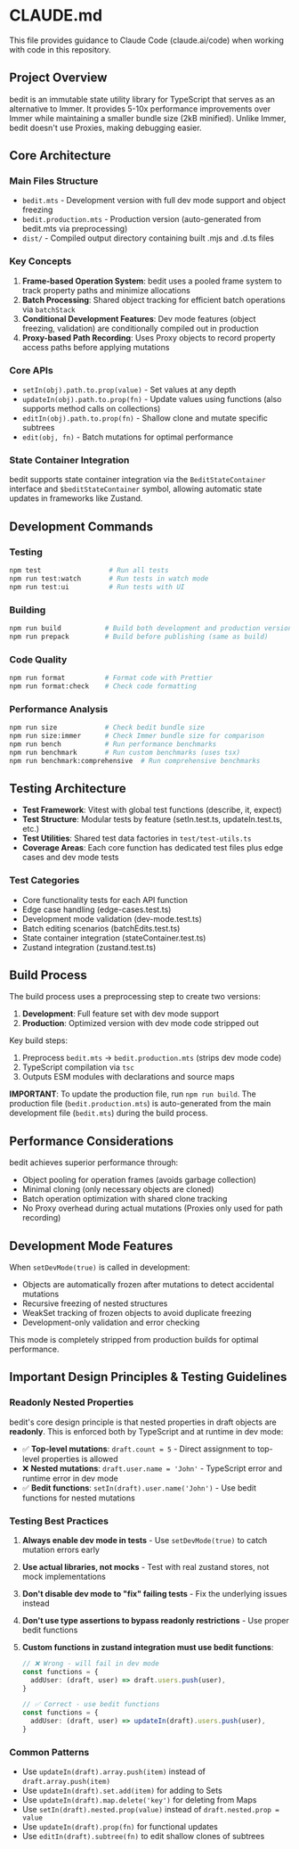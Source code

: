 # CLAUDE.md

This file provides guidance to Claude Code (claude.ai/code) when working with code in this repository.

## Project Overview

bedit is an immutable state utility library for TypeScript that serves as an alternative to Immer. It provides 5-10x performance improvements over Immer while maintaining a smaller bundle size (2kB minified). Unlike Immer, bedit doesn't use Proxies, making debugging easier.

## Core Architecture

### Main Files Structure

- `bedit.mts` - Development version with full dev mode support and object freezing
- `bedit.production.mts` - Production version (auto-generated from bedit.mts via preprocessing)
- `dist/` - Compiled output directory containing built .mjs and .d.ts files

### Key Concepts

1. **Frame-based Operation System**: bedit uses a pooled frame system to track property paths and minimize allocations
2. **Batch Processing**: Shared object tracking for efficient batch operations via `batchStack`
3. **Conditional Development Features**: Dev mode features (object freezing, validation) are conditionally compiled out in production
4. **Proxy-based Path Recording**: Uses Proxy objects to record property access paths before applying mutations

### Core APIs

- `setIn(obj).path.to.prop(value)` - Set values at any depth
- `updateIn(obj).path.to.prop(fn)` - Update values using functions (also supports method calls on collections)
- `editIn(obj).path.to.prop(fn)` - Shallow clone and mutate specific subtrees
- `edit(obj, fn)` - Batch mutations for optimal performance

### State Container Integration

bedit supports state container integration via the `BeditStateContainer` interface and `$beditStateContainer` symbol, allowing automatic state updates in frameworks like Zustand.

## Development Commands

### Testing

```bash
npm test                 # Run all tests
npm run test:watch       # Run tests in watch mode
npm run test:ui          # Run tests with UI
```

### Building

```bash
npm run build           # Build both development and production versions
npm run prepack         # Build before publishing (same as build)
```

### Code Quality

```bash
npm run format          # Format code with Prettier
npm run format:check    # Check code formatting
```

### Performance Analysis

```bash
npm run size            # Check bedit bundle size
npm run size:immer      # Check Immer bundle size for comparison
npm run bench           # Run performance benchmarks
npm run benchmark       # Run custom benchmarks (uses tsx)
npm run benchmark:comprehensive  # Run comprehensive benchmarks
```

## Testing Architecture

- **Test Framework**: Vitest with global test functions (describe, it, expect)
- **Test Structure**: Modular tests by feature (setIn.test.ts, updateIn.test.ts, etc.)
- **Test Utilities**: Shared test data factories in `test/test-utils.ts`
- **Coverage Areas**: Each core function has dedicated test files plus edge cases and dev mode tests

### Test Categories

- Core functionality tests for each API function
- Edge case handling (edge-cases.test.ts)
- Development mode validation (dev-mode.test.ts)
- Batch editing scenarios (batchEdits.test.ts)
- State container integration (stateContainer.test.ts)
- Zustand integration (zustand.test.ts)

## Build Process

The build process uses a preprocessing step to create two versions:

1. **Development**: Full feature set with dev mode support
2. **Production**: Optimized version with dev mode code stripped out

Key build steps:

1. Preprocess `bedit.mts` → `bedit.production.mts` (strips dev mode code)
2. TypeScript compilation via `tsc`
3. Outputs ESM modules with declarations and source maps

**IMPORTANT**: To update the production file, run `npm run build`. The production file (`bedit.production.mts`) is auto-generated from the main development file (`bedit.mts`) during the build process.

## Performance Considerations

bedit achieves superior performance through:

- Object pooling for operation frames (avoids garbage collection)
- Minimal cloning (only necessary objects are cloned)
- Batch operation optimization with shared clone tracking
- No Proxy overhead during actual mutations (Proxies only used for path recording)

## Development Mode Features

When `setDevMode(true)` is called in development:

- Objects are automatically frozen after mutations to detect accidental mutations
- Recursive freezing of nested structures
- WeakSet tracking of frozen objects to avoid duplicate freezing
- Development-only validation and error checking

This mode is completely stripped from production builds for optimal performance.

## Important Design Principles & Testing Guidelines

### Readonly Nested Properties

bedit's core design principle is that nested properties in draft objects are **readonly**. This is enforced both by TypeScript and at runtime in dev mode:

- ✅ **Top-level mutations**: `draft.count = 5` - Direct assignment to top-level properties is allowed
- ❌ **Nested mutations**: `draft.user.name = 'John'` - TypeScript error and runtime error in dev mode
- ✅ **Bedit functions**: `setIn(draft).user.name('John')` - Use bedit functions for nested mutations

### Testing Best Practices

1. **Always enable dev mode in tests** - Use `setDevMode(true)` to catch mutation errors early
2. **Use actual libraries, not mocks** - Test with real zustand stores, not mock implementations
3. **Don't disable dev mode to "fix" failing tests** - Fix the underlying issues instead
4. **Don't use type assertions to bypass readonly restrictions** - Use proper bedit functions
5. **Custom functions in zustand integration must use bedit functions**:

   ```ts
   // ❌ Wrong - will fail in dev mode
   const functions = {
     addUser: (draft, user) => draft.users.push(user),
   }

   // ✅ Correct - use bedit functions
   const functions = {
     addUser: (draft, user) => updateIn(draft).users.push(user),
   }
   ```

### Common Patterns

- Use `updateIn(draft).array.push(item)` instead of `draft.array.push(item)`
- Use `updateIn(draft).set.add(item)` for adding to Sets
- Use `updateIn(draft).map.delete('key')` for deleting from Maps
- Use `setIn(draft).nested.prop(value)` instead of `draft.nested.prop = value`
- Use `updateIn(draft).prop(fn)` for functional updates
- Use `editIn(draft).subtree(fn)` to edit shallow clones of subtrees
